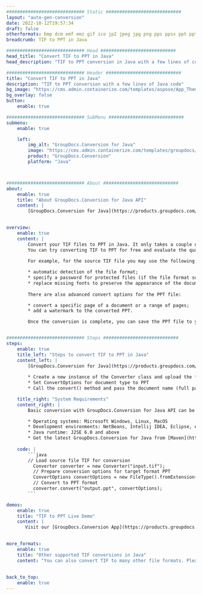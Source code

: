 ```yaml
---
############################# Static ############################
layout: "auto-gen-conversion"
date: 2022-10-12T19:57:34
draft: false
otherformats: bmp dcm emf emz gif ico jp2 jpeg jpg png pps ppsx ppt pptx psb psd svg svgz tga tif tiff webp wmf wmz
breadcrumb: TIF to PPT in Java

############################# Head ############################
head_title: "Convert TIF to PPT in Java"
head_description: "TIF to PPT conversion in Java with a few lines of code. Convert over 160 file formats using the GroupDocs document conversion API for Java"

############################# Header ############################
title: "Convert TIF to PPT in Java"
description: "TIF to PPT conversion with a few lines of Java code"
bg_image: "https://cms.admin.containerize.com/templates/aspose/App_Themes/V3/images/bg/header1.png"
bg_overlay: false
button:
    enable: true

############################# SubMenu ############################
submenu:
    enable: true

    left:
        img_alt: "GroupDocs.Conversion for Java"
        image: "https://cms.admin.containerize.com/templates/groupdocs/images/product-logos/90x90-noborder/groupdocs-conversion-java.png"
        product: "GroupDocs.Conversion"
        platform: "Java"



############################# About ############################
about:
    enable: true
    title: "About GroupDocs.Conversion for Java API"
    content: |
        [GroupDocs.Conversion for Java](https://products.groupdocs.com/conversion/java/) is an advanced file format conversion API for converting between popular image and document formats such as Microsoft Office, OpenDocument, PDF, HTML, email, CAD. and much more with just a few lines of code. The native API automatically detects the formats of the original documents and offers many options for customizing the converted documents. Along with the function of extracting information from a document, it also supports caching of the conversion results to the local disk by default. However, any type of cache storage can be supported by implementing the appropriate interfaces - Amazon S3, Dropbox, Google Drive, Windows Azure, Reddis, or any others.
    

overview:
    enable: true
    content: |
        Convert your TIF files to PPT in Java. It only takes a couple of lines of Java code on any platform of your choice, such as Windows, Linux, macOS.
        You can try converting TIF to PPT for free and evaluate the quality of the conversion results. Along with simple file conversion scripts, you can try more sophisticated options for loading the TIF source file and storing the PPT output. 
        
        For example, for the source TIF file you may use the following load options:

        * automatic detection of the file format;
        * specify a password for protected files (if the file format supports it);
        * replace missing fonts to preserve the appearance of the document.
        
        There are also advanced convert options for the PPT file:

        * convert a specific page of a document or a range of pages;
        * add a watermark to the converted PPT.

        Once the conversion is complete, you can save the PPT file to your local file path or to any third party storage such as FTP, Amazon S3, Google Drive, Dropbox etc. Please note - to convert TIF to PPT, you do not need to install any additional software, such as MS Office, Open Office, Adobe Acrobat Reader etc.


############################# Steps ############################
steps:
    enable: true
    title_left: "Steps to convert TIF to PPT in Java"
    content_left: |
        [GroupDocs.Conversion for Java](https://products.groupdocs.com/conversion/java/) allows developers to easily convert TIF file to PPT with a few lines of code.
        
        * Create a new instance of the Converter class and upload the file TIF with the full path
        * Set ConvertOptions for document type to PPT
        * Call the convert() method and pass the document name (full path) and format (PPT) as a parameter

    title_right: "System Requirements"
    content_right: |
        Basic conversion with GroupDocs.Conversion for Java API can be done with just a few lines of code. Our APIs are supported on all major platforms and operating systems. Before executing the code below, make sure you have the following prerequisites installed on your system.

        * Operating systems: Microsoft Windows, Linux, MacOS
        * Development environments: NetBeans, Intellij IDEA, Eclipse, etc.
        * Java runtime: J2SE 6.0 and above
        * Get the latest GroupDocs.Conversion for Java from [Maven](https://repository.groupdocs.com/webapp/#/artifacts/browse/tree/General/repo/com/groupdocs/groupdocs-conversion)
         
    code: |
        ```java    
        // Load source file TIF for conversion
          Converter converter = new Converter("input.tif");
          // Prepare conversion options for target format PPT
          ConvertOptions convertOptions = new FileType().fromExtension("ppt").getConvertOptions();
          // Convert to PPT format
          converter.convert("output.ppt", convertOptions);
        ```

demos:
    enable: true
    title: "TIF to PPT Live Demo"
    content: |
       Visit our [GroupDocs.Conversion App](https://products.groupdocs.app/conversion/family) website and try TIF to PPT conversion now. The free demo has the following benefits
          

more_formats:
    enable: true
    title: "Other supported TIF conversions in Java"
    content: "You can also convert TIF to many other file formats. Please see the list below."
       
       
back_to_top:
    enable: true
---
```


